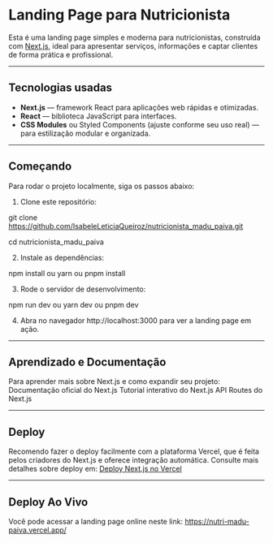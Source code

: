 # Landing Page para Nutricionista

Esta é uma landing page simples e moderna para nutricionistas, construída com [Next.js](https://nextjs.org), ideal para apresentar serviços, informações e captar clientes de forma prática e profissional.

---

## Tecnologias usadas

- **Next.js** — framework React para aplicações web rápidas e otimizadas.
- **React** — biblioteca JavaScript para interfaces.
- **CSS Modules** ou Styled Components (ajuste conforme seu uso real) — para estilização modular e organizada.

---

## Começando

Para rodar o projeto localmente, siga os passos abaixo:

1. Clone este repositório:

git clone https://github.com/IsabeleLeticiaQueiroz/nutricionista_madu_paiva.git

cd nutricionista_madu_paiva

2. Instale as dependências:

npm install
ou
yarn
ou
pnpm install

3. Rode o servidor de desenvolvimento:

npm run dev
ou
yarn dev
ou
pnpm dev

4. Abra no navegador http://localhost:3000 para ver a landing page em ação.

---

## Aprendizado e Documentação

Para aprender mais sobre Next.js e como expandir seu projeto:
Documentação oficial do Next.js
Tutorial interativo do Next.js
API Routes do Next.js

---

## Deploy

Recomendo fazer o deploy facilmente com a plataforma Vercel, que é feita pelos criadores do Next.js e oferece integração automática.
Consulte mais detalhes sobre deploy em:
[Deploy Next.js no Vercel](https://nextjs.org/docs/deployment)

---

## Deploy Ao Vivo

Você pode acessar a landing page online neste link:
https://nutri-madu-paiva.vercel.app/



